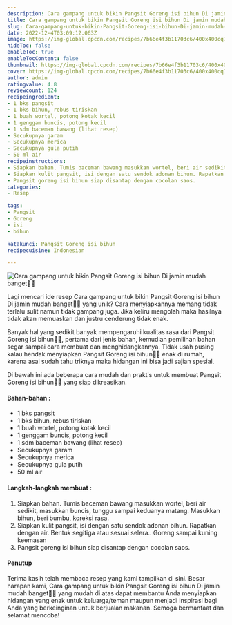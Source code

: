 ```yaml
---
description: Cara gampang untuk bikin Pangsit Goreng isi bihun Di jamin mudah banget"
title: Cara gampang untuk bikin Pangsit Goreng isi bihun Di jamin mudah banget
slug: Cara-gampang-untuk-bikin-Pangsit-Goreng-isi-bihun-Di-jamin-mudah-banget
date: 2022-12-4T03:09:12.063Z
image: https://img-global.cpcdn.com/recipes/7b66e4f3b11703c6/400x400cq70/photo.jpg
hideToc: false
enableToc: true
enableTocContent: false
thumbnail: https://img-global.cpcdn.com/recipes/7b66e4f3b11703c6/400x400cq70/photo.jpg
cover: https://img-global.cpcdn.com/recipes/7b66e4f3b11703c6/400x400cq70/photo.jpg
author: admin
ratingvalue: 4.8
reviewcount: 124
recipeingredient:
- 1 bks pangsit
- 1 bks bihun, rebus tiriskan
- 1 buah wortel, potong kotak kecil
- 1 genggam buncis, potong kecil
- 1 sdm baceman bawang (lihat resep)
- Secukupnya garam
- Secukupnya merica
- Secukupnya gula putih
- 50 ml air
recipeinstructions:
- Siapkan bahan. Tumis baceman bawang masukkan wortel, beri air sedikit, masukkan buncis, tunggu sampai keduanya matang. Masukkan bihun, beri bumbu, koreksi rasa.
- Siapkan kulit pangsit, isi dengan satu sendok adonan bihun. Rapatkan dengan air. Bentuk segitiga atau sesuai selera.. Goreng sampai kuning keemasan
- Pangsit goreng isi bihun siap disantap dengan cocolan saos.
categories:
- Resep

tags:
- Pangsit
- Goreng
- isi
- bihun

katakunci: Pangsit Goreng isi bihun
recipecuisine: Indonesian

---
```


![Cara gampang untuk bikin Pangsit Goreng isi bihun Di jamin mudah banget👩‍🍳](https://img-global.cpcdn.com/recipes/7b66e4f3b11703c6/400x400cq70/photo.jpg)

Lagi mencari ide resep Cara gampang untuk bikin Pangsit Goreng isi bihun Di jamin mudah banget👩‍🍳 yang unik? Cara menyiapkannya memang tidak terlalu sulit namun tidak gampang juga. Jika keliru mengolah maka hasilnya tidak akan memuaskan dan justru cenderung tidak enak.

Banyak hal yang sedikit banyak mempengaruhi kualitas rasa dari Pangsit Goreng isi bihun👩‍🍳, pertama dari jenis bahan, kemudian pemilihan bahan segar sampai cara membuat dan menghidangkannya. Tidak usah pusing kalau hendak menyiapkan Pangsit Goreng isi bihun👩‍🍳 enak di rumah, karena asal sudah tahu triknya maka hidangan ini bisa jadi sajian spesial.

Di bawah ini ada beberapa cara mudah dan praktis untuk membuat Pangsit Goreng isi bihun👩‍🍳 yang siap dikreasikan.

<!--inarticleads1-->

#### Bahan-bahan :

- 1 bks pangsit
- 1 bks bihun, rebus tiriskan
- 1 buah wortel, potong kotak kecil
- 1 genggam buncis, potong kecil
- 1 sdm baceman bawang (lihat resep)
- Secukupnya garam
- Secukupnya merica
- Secukupnya gula putih
- 50 ml air

<!--inarticleads2-->

#### Langkah-langkah membuat :

1. Siapkan bahan. Tumis baceman bawang masukkan wortel, beri air sedikit, masukkan buncis, tunggu sampai keduanya matang. Masukkan bihun, beri bumbu, koreksi rasa.
1. Siapkan kulit pangsit, isi dengan satu sendok adonan bihun. Rapatkan dengan air. Bentuk segitiga atau sesuai selera.. Goreng sampai kuning keemasan
1. Pangsit goreng isi bihun siap disantap dengan cocolan saos.

#### Penutup

Terima kasih telah membaca resep yang kami tampilkan di sini. Besar harapan kami, Cara gampang untuk bikin Pangsit Goreng isi bihun Di jamin mudah banget👩‍🍳 yang mudah di atas dapat membantu Anda menyiapkan hidangan yang enak untuk keluarga/teman maupun menjadi inspirasi bagi Anda yang berkeinginan untuk berjualan makanan. Semoga bermanfaat dan selamat mencoba!